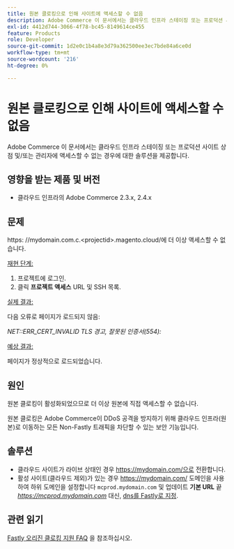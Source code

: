 ```yaml
---
title: 원본 클로킹으로 인해 사이트에 액세스할 수 없음
description: Adobe Commerce 이 문서에서는 클라우드 인프라 스테이징 또는 프로덕션 사이트 상점 및/또는 관리자에 액세스할 수 없는 경우에 대한 솔루션을 제공합니다.
exl-id: 4412d744-3066-4f78-bc45-8149614ce455
feature: Products
role: Developer
source-git-commit: 1d2e0c1b4a8e3d79a362500ee3ec7bde84a6ce0d
workflow-type: tm+mt
source-wordcount: '216'
ht-degree: 0%

---
```


# 원본 클로킹으로 인해 사이트에 액세스할 수 없음

Adobe Commerce 이 문서에서는 클라우드 인프라 스테이징 또는 프로덕션 사이트 상점 및/또는 관리자에 액세스할 수 없는 경우에 대한 솔루션을 제공합니다.

## 영향을 받는 제품 및 버전

* 클라우드 인프라의 Adobe Commerce 2.3.x, 2.4.x

## 문제

https: &#x200B;//mydomain.com.c.&lt;projectid>.magento.cloud/에 더 이상 액세스할 수 없습니다.

<u>재현 단계:</u>

1. 프로젝트에 로그인.
1. 클릭 **프로젝트 액세스** URL 및 SSH 목록.

<u>실제 결과:</u>

다음 오류로 페이지가 로드되지 않음:

*NET::ERR\_CERT\_INVALID*  *TLS 경고, 잘못된 인증서(554):*

<u>예상 결과:</u>

페이지가 정상적으로 로드되었습니다.

## 원인

원본 클로킹이 활성화되었으므로 더 이상 원본에 직접 액세스할 수 없습니다.

원본 클로킹은 Adobe Commerce이 DDoS 공격을 방지하기 위해 클라우드 인프라(원본)로 이동하는 모든 Non-Fastly 트래픽을 차단할 수 있는 보안 기능입니다.

## 솔루션

* 클라우드 사이트가 라이브 상태인 경우 https://mydomain.com/으로 전환합니다.
* 활성 사이트(클라우드 제외)가 있는 경우 https://mydomain.com/ 도메인을 사용하여 하위 도메인을 설정합니다 `mcprod.mydomain.com` 및 업데이트 **기본 URL** 끝 *https://mcprod.mydomain.com* 대신, [dns를 Fastly로 지정](https://devdocs.magento.com/cloud/cdn/configure-fastly.html#update-dns-configuration-with-development-settings).

## 관련 읽기

[Fastly 오리진 클로킹 지원 FAQ](/help/faq/general/fastly-origin-cloaking-enablement-faq.md) 을 참조하십시오.
